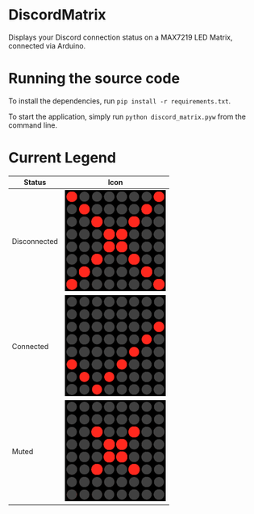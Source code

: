 # DiscordMatrix

Displays your Discord connection status on a MAX7219 LED Matrix, connected via Arduino.

# Running the source code

To install the dependencies, run `pip install -r requirements.txt`. 

To start the application, simply run `python discord_matrix.pyw` from the command line.

# Current Legend

| Status | Icon |
| ------ | :----: |
| Disconnected | <img src="./images/disconnected.png" alt="disconnected" width="200px" height="200px"/> |
| Connected | <img src="./images/connected.png" alt="connected" width="200px" height="200px"/> |
| Muted |  <img src="./images/muted.png" alt="muted" width="200px" height="200px"/> |
